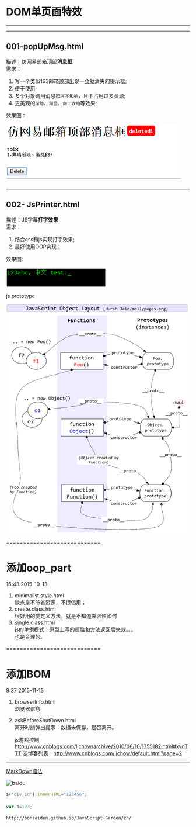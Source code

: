 # DOM单页面特效
----------------------------


----------------------------
## 001-popUpMsg.html  
描述：仿网易邮箱顶部**消息框**  
需求：  

1. 写一个类似163邮箱顶部出现一会就消失的提示框; 
2. 便于使用;
3. 多个对象调用消息框`互不影响`，且不占用过多资源;
4. 更美观的`渐隐`、`渐显`、`向上收缩`等效果;

效果图：

![example](images/DOM001.png "悬浮提示框")  


----------------------

## 002-  JsPrinter.html
描述：JS字幕**打字效果**  
需求：  

1. 结合css和js实现打字效果;  
2. 最好使用OOP实现；

效果图:

![Printer](images/JsPrinter.png "JsPrinter") 



js prototype

![Printer](images/javascript_object_layout.jpg "js prototypes") 








============================
# 添加oop_part
16:43 2015-10-13

1. minimalist.style.html  
	缺点是不节省资源，不提倡用；  
2. create.class.html  
	很好用的类定义方法，就是不知道兼容性如何  
3. single.class.html  
	js的单例模式：原型上写的属性和方法返回后失效。。。  
	也是合理的。




============================
# 添加BOM  
9:37 2015-11-15  

1. browserInfo.html  
	浏览器信息  
	
2. askBeforeShutDown.html  
	离开时刻弹出提示：数据未保存，是否离开。
	



	
	
	
	js游戏控制
	http://www.cnblogs.com/ljchow/archive/2010/06/10/1755182.html#xyqTTT
	该博客列表：http://www.cnblogs.com/ljchow/default.html?page=2
---
[MarkDown语法](http://sspai.com/25137)

![baidu](http://www.baidu.com/img/bdlogo.gif "百度logo")  



```Javascript
$('div_id').innerHTML="123456";

var a=123;
```

```
http://bonsaiden.github.io/JavaScript-Garden/zh/


```